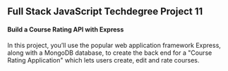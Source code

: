 ## Full Stack JavaScript Techdegree Project 11
#### Build a Course Rating API with Express
In this project, you’ll use the popular web application framework Express, along with a  MongoDB database, to create the back end for a "Course Rating Application" which lets users create, edit and rate courses.